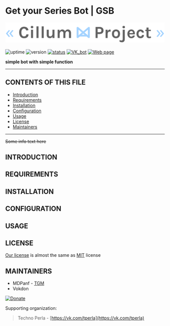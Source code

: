 # Get your Series Bot | GSB

<h4 align="center">
  <img alt="cillum project" src="cillum-project.png">
</h4>

![uptime](https://img.shields.io/badge/uptime-30%25-yellow)
![version](https://img.shields.io/badge/version-0.1.7-blue)
[![status](https://img.shields.io/badge/status-in%20developing-639a8f)](https://github.com/users/mdpanf/projects/2)
[![VK_bot](https://img.shields.io/badge/GSB-Check%20out%20bot-brightgreen)](https://vk.com/gsb_bot)
[![Web page](https://img.shields.io/badge/WEB-Visit%20our%20site-lightblue)](https://mdpanf.github.io/gsb-python/)

**simple bot with simple function**

---
## CONTENTS OF THIS FILE

* [Introduction][1]
* [Requirements][2]
* [Installation][3]
* [Configuration][4]
* [Usage][5]
* [License][6]
* [Maintainers][7]
---
~~Some info text here~~
## INTRODUCTION

## REQUIREMENTS

## INSTALLATION

## CONFIGURATION

## USAGE

## LICENSE
[Our license](/LICENSE) is almost the same as [MIT](https://choosealicense.com/licenses/mit/) license

## MAINTAINERS
- MDPanf - [TGM](https://t.me/mdpanf7)
- Vokdon

[![Donate](https://img.shields.io/badge/Donate-Ya.Money-black?color=orange)](https://yasobe.ru/na/cillum_proj_1)

Supporting organization:

> Techno Perla - [https://vk.com/tperla](https://vk.com/tperla)

[1]: https://github.com/mdpanf/gsb-python#introduction "introduction"
[2]: https://github.com/mdpanf/gsb-python#requirements "requirements"
[3]: https://github.com/mdpanf/gsb-python#installation "installation"
[4]: https://github.com/mdpanf/gsb-python#configuration "configuration"
[5]: https://github.com/mdpanf/gsb-python#usage "usage"
[6]: https://github.com/mdpanf/gsb-python#license "license"
[7]: https://github.com/mdpanf/gsb-python#maintainers "maintainers"
